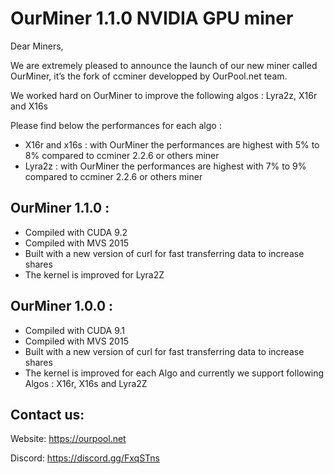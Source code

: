 # OurMiner 1.1.0 NVIDIA GPU miner

Dear Miners,

We are extremely pleased to announce the launch of our new miner called OurMiner, it’s the fork of ccminer developped by OurPool.net team.

We worked hard on OurMiner to improve the following algos : Lyra2z, X16r and X16s

Please find below the performances for each algo :
- X16r and x16s : with OurMiner the performances are highest with 5% to 8% compared to ccminer 2.2.6 or others miner
- Lyra2z : with OurMiner the performances are highest with 7% to 9% compared to ccminer 2.2.6 or others miner

OurMiner 1.1.0 :
------------------------------
- Compiled with CUDA 9.2
- Compiled with MVS 2015
- Built with a new version of curl for fast transferring data to increase shares
- The kernel is improved for Lyra2Z

OurMiner 1.0.0 :
------------------------------
- Compiled with CUDA 9.1
- Compiled with MVS 2015
- Built with a new version of curl for fast transferring data to increase shares
- The kernel is improved for each Algo and currently we support following Algos : X16r, X16s and Lyra2Z

Contact us:
------------------------------
Website: https://ourpool.net

Discord: https://discord.gg/FxqSTns

